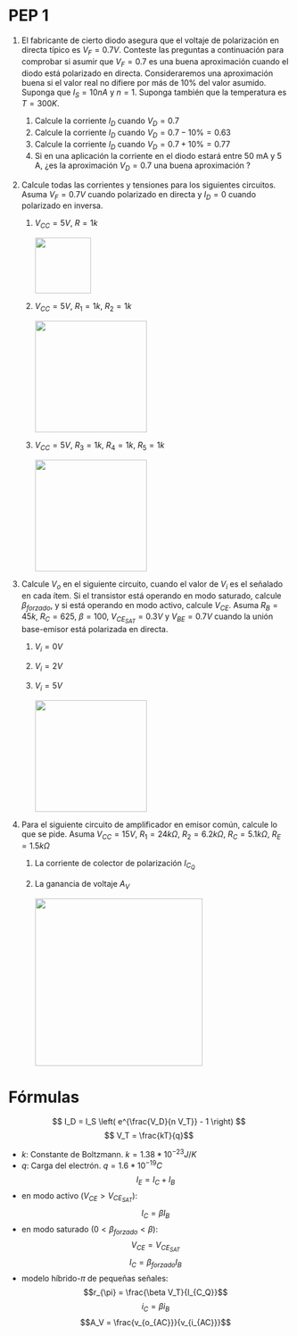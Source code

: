 # PEP 1

1. El fabricante de cierto diodo asegura que el voltaje de polarización en directa típico es $V_F = 0.7 V$. Conteste las preguntas a continuación para comprobar si asumir que $V_F = 0.7$ es una buena aproximación cuando el diodo está polarizado en directa. Consideraremos una aproximación buena si el valor real no difiere por más de 10% del valor asumido. Suponga que $I_S=10 nA$ y $n=1$. Suponga también que la temperatura es $T=300 K$. 
   1. Calcule la corriente $I_D$ cuando $V_D = 0.7$
   1. Calcule la corriente $I_D$ cuando $V_D = 0.7 - 10 \% = 0.63$
   1. Calcule la corriente $I_D$ cuando $V_D = 0.7 + 10 \% = 0.77$
   1. Si en una aplicación la corriente en el diodo estará entre 50 mA y 5 A, ¿es la aproximación $V_D = 0.7$ una buena aproximación ?

1. Calcule todas las corrientes y tensiones para los siguientes circuitos. Asuma $V_F = 0.7V$ cuando polarizado en directa y $I_D=0$ cuando polarizado en inversa. 
   
   1. $V_{CC}=5V$, $R=1k$

      <img src="https://julianodb.github.io/electronic_circuits_diagrams/battery_resistor_diode.png" width="100">
   
   1. $V_{CC}=5V$, $R_1=1k$, $R_2=1k$

      <img src="https://julianodb.github.io/electronic_circuits_diagrams/battery_diode_2R.png" width="200">
   
   1. $V_{CC}=5V$, $R_3=1k$, $R_4=1k$, $R_5=1k$

      <img src="https://julianodb.github.io/electronic_circuits_diagrams/battery_2diode_3R.png" width="200">

1. Calcule $V_o$ en el siguiente circuito, cuando el valor de $V_i$ es el señalado en cada ítem. Si el transistor está operando en modo saturado, calcule $\beta_{forzado}$, y si está operando en modo activo, calcule $V_{CE}$. Asuma $R_B= 45 k$, $R_C= 625$, $\beta = 100$, $V_{CE_{SAT}} = 0.3 V$ y $V_{BE} = 0.7V$ cuando la unión base-emisor está polarizada en directa.
   1. $V_i = 0 V$
   1. $V_i = 2 V$
   1. $V_i = 5 V$
   
      <img src="https://julianodb.github.io/electronic_circuits_diagrams/npn_inverter.png" width="200">

2. Para el siguiente circuito de amplificador en emisor común, calcule lo que se pide. Asuma $V_{CC} = 15 V$, $R_1= 24 k\Omega$, $R_2= 6.2 k\Omega$, $R_C= 5.1 k\Omega$, $R_E= 1.5 k\Omega$
   1. La corriente de colector de polarización $I_{C_Q}$
   2. La ganancia de voltaje $A_V$

      <img src="https://julianodb.github.io/electronic_circuits_diagrams/common_emitter.png" width="300"> 

# Fórmulas
$$ I_D = I_S \left( e^{\frac{V_D}{n V_T}} - 1 \right) $$
$$ V_T = \frac{kT}{q}$$

- $k$: Constante de Boltzmann. $k=1.38 * 10^{-23} J/K$
- $q$: Carga del electrón. $q=1.6*10^{-19} C$
$$I_E = I_C + I_B$$
- en modo activo ($V_{CE} > V_{CE_{SAT}}$):
$$I_C = \beta I_B $$
- en modo saturado ($0 < \beta_{forzado} < \beta$):
$$V_{CE} = V_{CE_{SAT}}$$
$$I_C = \beta_{forzado} I_B $$
- modelo híbrido-$\pi$ de pequeñas señales:
$$r_{\pi} = \frac{\beta V_T}{I_{C_Q}}$$
$$i_C = \beta i_B $$
$$A_V = \frac{v_{o_{AC}}}{v_{i_{AC}}}$$
